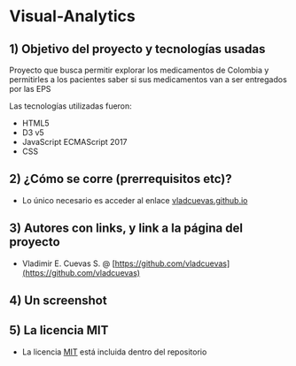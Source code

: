 # Visual-Analytics

## 1) Objetivo del proyecto y tecnologías usadas

Proyecto que busca permitir explorar los medicamentos de Colombia y permitirles a los pacientes saber si sus medicamentos van a ser entregados por las EPS

Las tecnologías utilizadas fueron:

* HTML5
* D3 v5
* JavaScript ECMAScript 2017
* CSS

## 2) ¿Cómo se corre (prerrequisitos etc)?

* Lo único necesario es acceder al enlace [vladcuevas.github.io](https://vladcuevas.github.io)

## 3) Autores con links, y link a la página del proyecto

* Vladimir E. Cuevas S.  @ [https://github.com/vladcuevas](https://github.com/vladcuevas)

## 4) Un screenshot

## 5) La licencia MIT

* La licencia [MIT](https://github.com/vladcuevas/vladcuevas.github.io/blob/master/LICENSE) está incluida dentro del repositorio